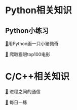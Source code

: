 # Python相关知识
## Python小练习

[🔎](docs/Python/shehuiren.md)用Python画一只小猪佩奇

[🔎](docs/Python/爬取猫眼top100电影.md) 爬取猫眼top100电影

# C/C++相关知识
[🔎]() 进程之间的通信

[🔎](docs/C++/字典序.md) 每日一练

